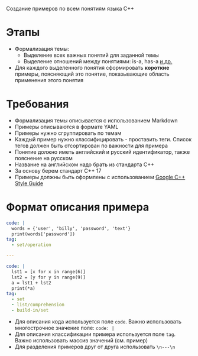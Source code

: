 Создание примеров по всем понятиям языка С++

# Этапы
- Формализация темы:
  - Выделение всех важных понятий для заданной темы
  - Выделение отношений между понятиями: is-a, has-a [и др.](https://github.com/commonsense/conceptnet5/wiki/Relations)
- Для каждого выделенного понятия сформировать **короткие** примеры, поясняющий это понятие, показывающие область применения этого понятия

# Требования
- Формализация темы описывается с использованием Markdown
- Примеры описываются в формате YAML
- Примеры нужно сгруппировать по темам
- Каждый пример нужно классифицировать - проставить теги. Список тегов должен быть отсортирован по важности для примера
- Понятие должно иметь английский и русский идентификатор, также пояснение на русском
- Название на английском надо брать из стандарта С++
- За основу берем стандарт С++ 17
- Примеры должны быть оформлены с использованием [Google C++ Style Guide](https://google.github.io/styleguide/cppguide.html)

# Формат описания примера
```yaml
code: |
  words = {'user', 'billy', 'password', 'text'}
  print(words['password'])
tag:
  - set/operation

---

code: |
  lst1 = [x for x in range(6)]
  lst2 = [y for y in range(9)]
  a = lst1 + lst2
  print(*a)
tag:
  - set
  - list/comprehension
  - build-in/set
```
- Для описания кода используется поле `code`. Важно использовать многострочное значение поле: `code: |`
- Для описания классификации примера используется поле `tag`. Важно использовать массив значений (см. пример)
- Для разделения примеров друг от друга использовать `\n---\n`
